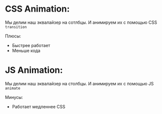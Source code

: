 CSS Animation:
===
Мы делим наш эквалайзер на сотлбцы.
И анимируем их с помощью CSS ```transition```

Плюсы:
  + Быстрее работает
  + Меньше кода

JS Animation:
===
Мы делим наш эквалайзер на столбцы.
И анимируем их с помощью JS ```animate```

 Минусы:
  - Работает медленнее CSS
